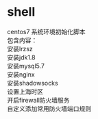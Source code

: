 # shell  
centos7 系统环境初始化脚本  
包含内容：		
	安装lrzsz  	
	安装jdk1.8  	
	安装mysql5.7  
	安装nginx  	
	安装shadowsocks  
	设置上海时区  	
	开启firewall防火墙服务  
	自定义添加常用防火墙端口规则  
